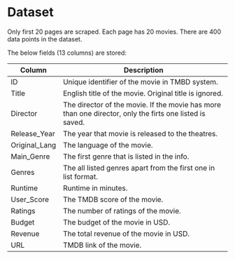 # Dataset

Only first 20 pages are scraped. Each page has 20 movies. There are 400 data points in the dataset.

The below fields (13 columns) are stored:

| **Column**    | **Description**                                                                                         |
|---------------|---------------------------------------------------------------------------------------------------------|
| ID            | Unique identifier of the movie in TMBD system.                                                          |
| Title         | English title of the movie. Original title is ignored.                                                  |
| Director      | The director of the movie. If the movie has more than one director, only the firts one listed is saved. |
| Release_Year  | The year that movie is released to the theatres.                                                        |
| Original_Lang | The language of the movie.                                                                              |
| Main_Genre    | The first genre that is listed in the info.                                                             |
| Genres        | The all listed genres apart from the first one in list format.                                          |
| Runtime       | Runtime in minutes.                                                                                     |
| User_Score    | The TMDB score of the movie.                                                                            |
| Ratings       | The number of ratings of the movie.                                                                     |
| Budget        | The budget of the movie in USD.                                                                         |
| Revenue       | The total revenue of the movie in USD.                                                                  |
| URL           | TMDB link of the movie.                                                                                 |
